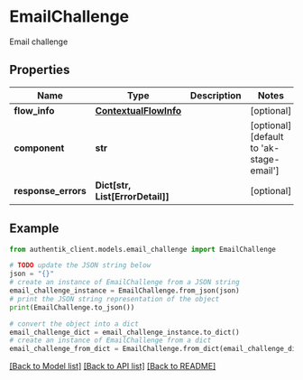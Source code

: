 # EmailChallenge

Email challenge

## Properties

Name | Type | Description | Notes
------------ | ------------- | ------------- | -------------
**flow_info** | [**ContextualFlowInfo**](ContextualFlowInfo.md) |  | [optional] 
**component** | **str** |  | [optional] [default to 'ak-stage-email']
**response_errors** | **Dict[str, List[ErrorDetail]]** |  | [optional] 

## Example

```python
from authentik_client.models.email_challenge import EmailChallenge

# TODO update the JSON string below
json = "{}"
# create an instance of EmailChallenge from a JSON string
email_challenge_instance = EmailChallenge.from_json(json)
# print the JSON string representation of the object
print(EmailChallenge.to_json())

# convert the object into a dict
email_challenge_dict = email_challenge_instance.to_dict()
# create an instance of EmailChallenge from a dict
email_challenge_from_dict = EmailChallenge.from_dict(email_challenge_dict)
```
[[Back to Model list]](../README.md#documentation-for-models) [[Back to API list]](../README.md#documentation-for-api-endpoints) [[Back to README]](../README.md)


